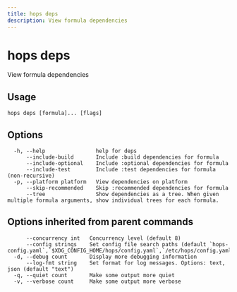 ```yaml
---
title: hops deps
description: View formula dependencies
---
```


<!--
This documentation is auto generated by a script.
Please do not edit this file directly.
-->

<!-- markdownlint-disable-next-line single-title -->
# hops deps

View formula dependencies

## Usage

```plaintext
hops deps [formula]... [flags]
```

## Options

```plaintext
  -h, --help                help for deps
      --include-build       Include :build dependencies for formula
      --include-optional    Include :optional dependencies for formula
      --include-test        Include :test dependencies for formula (non-recursive)
  -p, --platform platform   View dependencies on platform
      --skip-recommended    Skip :recommended dependencies for formula
      --tree                Show dependencies as a tree. When given multiple formula arguments, show individual trees for each formula.
```

## Options inherited from parent commands

```plaintext
      --concurrency int   Concurrency level (default 8)
      --config strings    Set config file search paths (default `hops-config.yaml`,`$XDG_CONFIG_HOME/hops/config.yaml`,`/etc/hops/config.yaml`)
  -d, --debug count       Display more debugging information
      --log-fmt string    Set format for log messages. Options: text, json (default "text")
  -q, --quiet count       Make some output more quiet
  -v, --verbose count     Make some output more verbose
```
